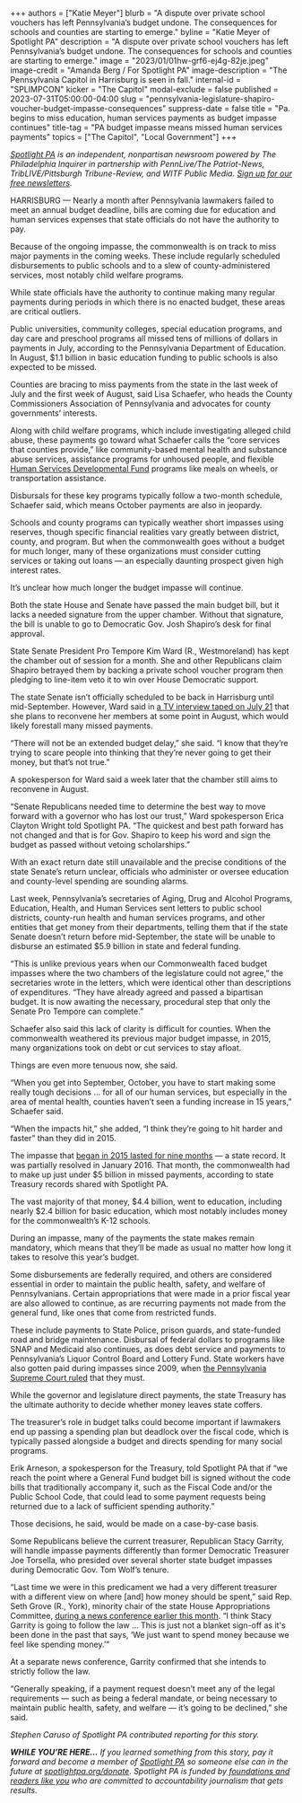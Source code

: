 +++
authors = ["Katie Meyer"]
blurb = "A dispute over private school vouchers has left Pennsylvania’s budget undone. The consequences for schools and counties are starting to emerge."
byline = "Katie Meyer of Spotlight PA"
description = "A dispute over private school vouchers has left Pennsylvania’s budget undone. The consequences for schools and counties are starting to emerge."
image = "2023/01/01hw-grf6-ej4g-82je.jpeg"
image-credit = "Amanda Berg / For Spotlight PA"
image-description = "The Pennsylvania Capitol in Harrisburg is seen in fall."
internal-id = "SPLIMPCON"
kicker = "The Capitol"
modal-exclude = false
published = 2023-07-31T05:00:00-04:00
slug = "pennsylvania-legislature-shapiro-voucher-budget-impasse-consequences"
suppress-date = false
title = "Pa. begins to miss education, human services payments as budget impasse continues"
title-tag = "PA budget impasse means missed human services payments"
topics = ["The Capitol", "Local Government"]
+++

<a href="https://www.spotlightpa.org/"><em>Spotlight PA</em></a><em> is an independent, nonpartisan newsroom powered by The Philadelphia Inquirer in partnership with PennLive/The Patriot-News, TribLIVE/Pittsburgh Tribune-Review, and WITF Public Media. </em><a href="https://www.spotlightpa.org/newsletters"><em>Sign up for our free newsletters</em></a><em>.</em>

HARRISBURG — Nearly a month after Pennsylvania lawmakers failed to meet an annual budget deadline, bills are coming due for education and human services expenses that state officials do not have the authority to pay.

Because of the ongoing impasse, the commonwealth is on track to miss major payments in the coming weeks. These include regularly scheduled disbursements to public schools and to a slew of county-administered services, most notably child welfare programs.

While state officials have the authority to continue making many regular payments during periods in which there is no enacted budget, these areas are critical outliers.

<script src="https://www.spotlightpa.org/embed.js" async></script><div data-spl-embed-version="1" data-spl-src="https://www.spotlightpa.org/embeds/newsletter/"></div>

Public universities, community colleges, special education programs, and day care and preschool programs all missed tens of millions of dollars in payments in July, according to the Pennsylvania Department of Education. In August, $1.1 billion in basic education funding to public schools is also expected to be missed.

Counties are bracing to miss payments from the state in the last week of July and the first week of August, said Lisa Schaefer, who heads the County Commissioners Association of Pennsylvania and advocates for county governments’ interests.

Along with child welfare programs, which include investigating alleged child abuse, these payments go toward what Schaefer calls the “core services that counties provide,” like community-based mental health and substance abuse services, assistance programs for unhoused people, and flexible <a href="https://www.dhs.pa.gov/about/DHS-Information/Pages/Human-Services-Developmental-Fund.aspx">Human Services Developmental Fund</a> programs like meals on wheels, or transportation assistance.

Disbursals for these key programs typically follow a two-month schedule, Schaefer said, which means October payments are also in jeopardy.

Schools and county programs can typically weather short impasses using reserves, though specific financial realities vary greatly between district, county, and program. But when the commonwealth goes without a budget for much longer, many of these organizations must consider cutting services or taking out loans — an especially daunting prospect given high interest rates.

It’s unclear how much longer the budget impasse will continue.

Both the state House and Senate have passed the main budget bill, but it lacks a needed signature from the upper chamber. Without that signature, the bill is unable to go to Democratic Gov. Josh Shapiro’s desk for final approval.

State Senate President Pro Tempore Kim Ward (R., Westmoreland) has kept the chamber out of session for a month. She and other Republicans claim Shapiro betrayed them by backing a private school voucher program then pledging to line-item veto it to win over House Democratic support.

The state Senate isn’t officially scheduled to be back in Harrisburg until mid-September. However, Ward said in <a href="https://www.abc27.com/this-week-in-pennsylvania/this-week-in-pennsylvania-senator-kim-ward/">a TV interview taped on July 21</a> that she plans to reconvene her members at some point in August, which would likely forestall many missed payments.

“There will not be an extended budget delay,” she said. “I know that they’re trying to scare people into thinking that they’re never going to get their money, but that’s not true.”

A spokesperson for Ward said a week later that the chamber still aims to reconvene in August.

“Senate Republicans needed time to determine the best way to move forward with a governor who has lost our trust,” Ward spokesperson Erica Clayton Wright told Spotlight PA. “The quickest and best path forward has not changed and that is for Gov. Shapiro to keep his word and sign the budget as passed without vetoing scholarships.”

With an exact return date still unavailable and the precise conditions of the state Senate’s return unclear, officials who administer or oversee education and county-level spending are sounding alarms.

Last week, Pennsylvania’s secretaries of Aging, Drug and Alcohol Programs, Education, Health, and Human Services sent letters to public school districts, county-run health and human services programs, and other entities that get money from their departments, telling them that if the state Senate doesn’t return before mid-September, the state will be unable to disburse an estimated $5.9 billion in state and federal funding.

“This is unlike previous years when our Commonwealth faced budget impasses where the two chambers of the legislature could not agree,” the secretaries wrote in the letters, which were identical other than descriptions of expenditures. “They have already agreed and passed a bipartisan budget. It is now awaiting the necessary, procedural step that only the Senate Pro Tempore can complete.”

Schaefer also said this lack of clarity is difficult for counties. When the commonwealth weathered its previous major budget impasse, in 2015, many organizations took on debt or cut services to stay afloat.

Things are even more tenuous now, she said.

“When you get into September, October, you have to start making some really tough decisions … for all of our human services, but especially in the area of mental health, counties haven’t seen a funding increase in 15 years,” Schaefer said.

“When the impacts hit,” she added, “I think they’re going to hit harder and faster” than they did in 2015.

The impasse that <a href="https://www.spotlightpa.org/news/2023/07/pennsylvania-budget-impasse-shapiro-wolf-rendell-corbett-legislature/">began in 2015 lasted for nine months</a> — a state record. It was partially resolved in January 2016. That month, the commonwealth had to make up just under $5 billion in missed payments, according to state Treasury records shared with Spotlight PA.

The vast majority of that money, $4.4 billion, went to education, including nearly $2.4 billion for basic education, which most notably includes money for the commonwealth’s K-12 schools.

During an impasse, many of the payments the state makes remain mandatory, which means that they’ll be made as usual no matter how long it takes to resolve this year’s budget.

Some disbursements are federally required, and others are considered essential in order to maintain the public health, safety, and welfare of Pennsylvanians. Certain appropriations that were made in a prior fiscal year are also allowed to continue, as are recurring payments not made from the general fund, like ones that come from restricted funds.

These include payments to State Police, prison guards, and state-funded road and bridge maintenance. Disbursal of federal dollars to programs like SNAP and Medicaid also continues, as does debt service and payments to Pennsylvania’s Liquor Control Board and Lottery Fund. State workers have also gotten paid during impasses since 2009, when <a href="https://www.pennlive.com/midstate/2009/12/pennsylvania_supreme_court_sid.html">the Pennsylvania Supreme Court ruled</a> that they must.

While the governor and legislature direct payments, the state Treasury has the ultimate authority to decide whether money leaves state coffers.

The treasurer’s role in budget talks could become important if lawmakers end up passing a spending plan but deadlock over the fiscal code, which is typically passed alongside a budget and directs spending for many social programs.

Erik Arneson, a spokesperson for the Treasury, told Spotlight PA that if “we reach the point where a General Fund budget bill is signed without the code bills that traditionally accompany it, such as the Fiscal Code and/or the Public School Code, that could lead to some payment requests being returned due to a lack of sufficient spending authority.”

Those decisions, he said, would be made on a case-by-case basis.

Some Republicans believe the current treasurer, Republican Stacy Garrity, will handle impasse payments differently than former Democratic Treasurer Joe Torsella, who presided over several shorter state budget impasses during Democratic Gov. Tom Wolf’s tenure.

<script src="https://www.spotlightpa.org/embed.js" async></script><div data-spl-embed-version="1" data-spl-src="https://www.spotlightpa.org/embeds/donate/"></div>

“Last time we were in this predicament we had a very different treasurer with a different view on where \[and\] how money should be spent,” said Rep. Seth Grove (R., York), minority chair of the state House Appropriations Committee, <a href="https://twitter.com/StephenJ_Caruso/status/1682044161393053696">during a news conference earlier this month</a>. “I think Stacy Garrity is going to follow the law … This is just not a blanket sign-off as it&#39;s been done in the past that says, ‘We just want to spend money because we feel like spending money.’”

At a separate news conference, Garrity confirmed that she intends to strictly follow the law.

“Generally speaking, if a payment request doesn’t meet any of the legal requirements — such as being a federal mandate, or being necessary to maintain public health, safety, and welfare — it’s going to be declined,” she said.

<em>Stephen Caruso of Spotlight PA contributed reporting for this story.</em>

<strong><em>WHILE YOU’RE HERE…</em></strong><em> If you learned something from this story, pay it forward and become a member of </em><a href="https://www.spotlightpa.org/"><em>Spotlight PA</em></a><em> so someone else can in the future at </em><a href="https://www.spotlightpa.org/donate/"><em>spotlightpa.org/donate</em></a><em>. Spotlight PA is funded by</em><a href="https://www.spotlightpa.org/support"><em> foundations and readers like you</em></a><em> who are committed to accountability journalism that gets results.</em>

